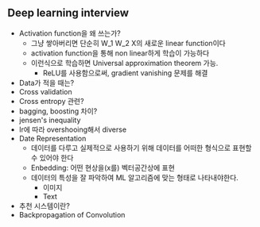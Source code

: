 ## Deep learning interview
- Activation function을 왜 쓰는가?
    - 그냥 쌓아버리면 단순히 W_1 W_2 X의 새로운 linear function이다
    - activation function을 통해 non linear하게 학습이 가능하다
    - 이런식으로 학습하면 Universal approximation theorem 가능.
        - ReLU를 사용함으로써, gradient vanishing 문제를 해결
- Data가 적을 때는?
- Cross validation
- Cross entropy 관련?
- bagging, boosting 차이?
- jensen's inequality
- lr에 따라 overshooing해서 diverse
- Date Representation
    - 데이터를 다루고 실제적으로 사용하기 위해 데이터를 어떠한 형식으로 표현할 수 있어야 한다
    - Enbedding: 어떤 현상을(x를) 벡터공간상에 표현 
    - 데이터의 특성을 잘 파악하여 ML 알고리즘에 맞는 형태로 나타내야한다.
        - 이미지
        - Text
- 추천 시스템이란?
- Backpropagation of Convolution